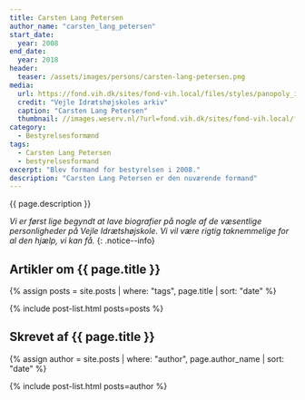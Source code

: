 ```yaml
---
title: Carsten Lang Petersen
author_name: "carsten_lang_petersen"
start_date: 
  year: 2008
end_date:
  year: 2018
header:
  teaser: /assets/images/persons/carsten-lang-petersen.png
media: 
  url: https://fond.vih.dk/sites/fond-vih.local/files/styles/panopoly_image_full/public/general/carsten-lang.jpg
  credit: "Vejle Idrætshøjskoles arkiv"
  caption: "Carsten Lang Petersen"
  thumbnail: //images.weserv.nl/?url=fond.vih.dk/sites/fond-vih.local/files/styles/panopoly_image_full/public/general/carsten-lang.jpg&w=100
category:
  - Bestyrelsesformænd
tags:
  - Carsten Lang Petersen
  - bestyrelsesformand
excerpt: "Blev formand for bestyrelsen i 2008."
description: "Carsten Lang Petersen er den nuværende formand"
---
```


{{ page.description }}

_Vi er først lige begyndt at lave biografier på nogle af de væsentlige personligheder på Vejle Idrætshøjskole. Vi vil være rigtig taknemmelige for al den hjælp, vi kan få._
{: .notice--info}

## Artikler om {{ page.title }}

{% assign posts = site.posts | where: "tags", page.title | sort: "date" %}

{% include post-list.html posts=posts %}

## Skrevet af {{ page.title }}

{% assign author = site.posts | where: "author", page.author_name | sort: "date" %}

{% include post-list.html posts=author %}
